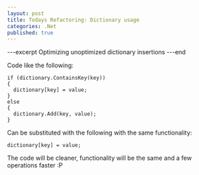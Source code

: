 ```yaml
---
layout: post
title: Todays Refactoring: Dictionary usage
categories: .Net
published: true
---
```


---excerpt
Optimizing unoptimized dictionary insertions
---end

Code like the following:

    if (dictionary.ContainsKey(key))
    {
      dictionary[key] = value;  
    }
    else
    {
      dictionary.Add(key, value);  
    }

Can be substituted with the following with the same functionality:

    dictionary[key] = value;

The code will be cleaner, functionality will be the same and a few operations faster :P

